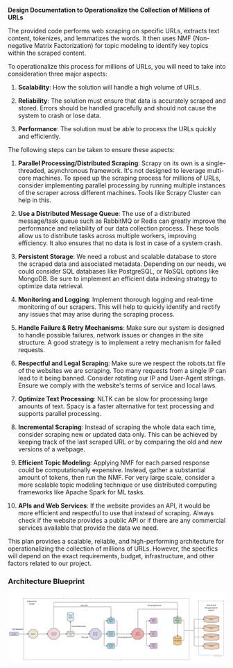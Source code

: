 **Design Documentation to Operationalize the Collection of Millions of URLs**

The provided code performs web scraping on specific URLs, extracts text content, tokenizes, and lemmatizes the words. It then uses NMF (Non-negative Matrix Factorization) for topic modeling to identify key topics within the scraped content. 

To operationalize this process for millions of URLs, you will need to take into consideration three major aspects:

1. **Scalability**: How the solution will handle a high volume of URLs.

2. **Reliability**: The solution must ensure that data is accurately scraped and stored. Errors should be handled gracefully and should not cause the system to crash or lose data.

3. **Performance**: The solution must be able to process the URLs quickly and efficiently. 

The following steps can be taken to ensure these aspects:

1. **Parallel Processing/Distributed Scraping**: Scrapy on its own is a single-threaded, asynchronous framework. It's not designed to leverage multi-core machines. To speed up the scraping process for millions of URLs, consider implementing parallel processing by running multiple instances of the scraper across different machines. Tools like Scrapy Cluster can help in this.

2. **Use a Distributed Message Queue**: The use of a distributed message/task queue such as RabbitMQ or Redis can greatly improve the performance and reliability of our data collection process. These tools allow us to distribute tasks across multiple workers, improving efficiency. It also ensures that no data is lost in case of a system crash.

3. **Persistent Storage**: We need a robust and scalable database to store the scraped data and associated metadata. Depending on our needs, we could consider SQL databases like PostgreSQL, or NoSQL options like MongoDB. Be sure to implement an efficient data indexing strategy to optimize data retrieval.

4. **Monitoring and Logging**: Implement thorough logging and real-time monitoring of our scrapers. This will help to quickly identify and rectify any issues that may arise during the scraping process.

5. **Handle Failure & Retry Mechanisms**: Make sure our system is designed to handle possible failures, network issues or changes in the site structure. A good strategy is to implement a retry mechanism for failed requests.

6. **Respectful and Legal Scraping**: Make sure we respect the robots.txt file of the websites we are scraping. Too many requests from a single IP can lead to it being banned. Consider rotating our IP and User-Agent strings. Ensure we comply with the website's terms of service and local laws.

7. **Optimize Text Processing**: NLTK can be slow for processing large amounts of text. Spacy is a faster alternative for text processing and supports parallel processing.

8. **Incremental Scraping**: Instead of scraping the whole data each time, consider scraping new or updated data only. This can be achieved by keeping track of the last scraped URL or by comparing the old and new versions of a webpage.

9. **Efficient Topic Modeling**: Applying NMF for each parsed response could be computationally expensive. Instead, gather a substantial amount of tokens, then run the NMF. For very large scale, consider a more scalable topic modeling technique or use distributed computing frameworks like Apache Spark for ML tasks.

10. **APIs and Web Services**: If the website provides an API, it would be more efficient and respectful to use that instead of scraping. Always check if the website provides a public API or if there are any commercial services available that provide the data we need.

This plan provides a scalable, reliable, and high-performing architecture for operationalizing the collection of millions of URLs. However, the specifics will depend on the exact requirements, budget, infrastructure, and other factors related to our project.

### Architecture Blueprint

![Architecture](Distributed_Web_Scraper.jpg)
